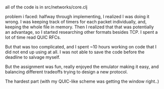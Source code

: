 all of the code is in src/networks/core.clj

problem i faced:
halfway through implementing, I realized I was doing it wrong.
I was keeping track of timers for each packet individually, and, keeping the whole file in memory.
Then I realized that that was potentially an advantage, so I started researching other formats besides TCP. I spent a lot of time read QUIC RFCs.

But that was too complicated, and I spent ~10 hours working on code that I did not end up using at all.
I was not able to save the code before the deadline to salvage myself.

But the assignment was fun, really enjoyed the emulator making it easy, and balancing different tradeoffs trying to design a new protocol.

The hardest part (with my QUIC-like scheme was getting the window right..)
